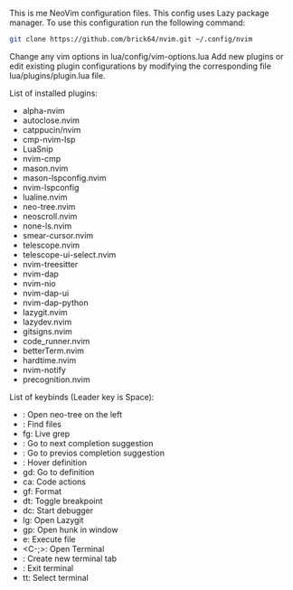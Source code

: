 This is me NeoVim configuration files. This config uses Lazy package manager.
To use this configuration run the following command:
```Bash
git clone https://github.com/brick64/nvim.git ~/.config/nvim
```
Change any vim options in lua/config/vim-options.lua
Add new plugins or edit existing plugin configurations by modifying the corresponding file lua/plugins/plugin.lua file.

List of installed plugins:
- alpha-nvim
- autoclose.nvim
- catppucin/nvim
- cmp-nvim-lsp
- LuaSnip
- nvim-cmp
- mason.nvim
- mason-lspconfig.nvim
- nvim-lspconfig
- lualine.nvim
- neo-tree.nvim
- neoscroll.nvim
- none-ls.nvim
- smear-cursor.nvim
- telescope.nvim
- telescope-ui-select.nvim
- nvim-treesitter
- nvim-dap
- nvim-nio
- nvim-dap-ui
- nvim-dap-python
- lazygit.nvim
- lazydev.nvim
- gitsigns.nvim
- code_runner.nvim
- betterTerm.nvim
- hardtime.nvim
- nvim-notify
- precognition.nvim

List of keybinds (Leader key is Space):
- <C-e>: Open neo-tree on the left
- <C-p>: Find files
- <Leader>fg: Live grep
- <TAB>: Go to next completion suggestion
- <C-TAB>: Go to previos completion suggestion
- <K>: Hover definition
- gd: Go to definition
- <Leader>ca: Code actions
- <Leader>gf: Format
- <Leader>dt: Toggle breakpoint
- <Leader>dc: Start debugger
- <Leader>lg: Open Lazygit
- <Leader>gp: Open hunk in window
- <Leader>e: Execute file
- <C-;>: Open Terminal
- <C-t>: Create new terminal tab
- <Esc><Esc>: Exit terminal
- <Leader>tt: Select terminal

